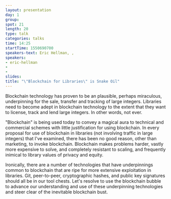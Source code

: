 ```yaml
---
layout: presentation
day: 1
group:
spot: 21
length: 20
type: talk
categories: talks
time: 14:25
startTime: 1550690700
speakers-text: Eric Hellman, ,
speakers:
- eric-hellman
-
-
slides:
title: "\"Blockchain for Libraries\" is Snake Oil"
---
```

Blockchain technology has proven to be an plausible, perhaps miraculous, underpinning for the sale, transfer and tracking of large integers. Libraries need to become adept in blockchain technology to the extent that they want to license, track and lend large integers. In other words, not ever.

"Blockchain" is being used today to convey a magical aura to technical and commercial schemes with little justification for using blockchain. In every proposal for use of blockchain in libraries (not involving traffic in large integers) that I've examined, there has been no good reason, other than marketing, to invoke blockchain. Blockchain makes problems harder, vastly more expensive to solve, and completely resistant to scaling, and frequently inimical to library values of privacy and equity.

Ironically, there are a number of technologies that have underpinnings common to blockchain that are ripe for more extensive exploitation in libraries. Git, peer-to-peer, cryptographic hashes, and public key signatures should all be in our tool chests. Let's resolve to use the blockchain bubble to advance our understanding and use of these underpinning technologies and steer clear of the inevitable blockchain bust.
